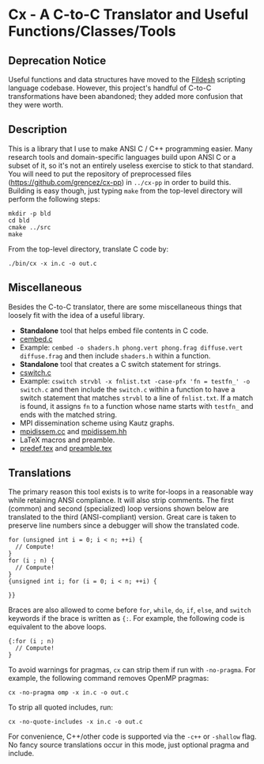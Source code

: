 
# Cx - A C-to-C Translator and Useful Functions/Classes/Tools

## Deprecation Notice
Useful functions and data structures have moved to the [Fildesh](https://github.com/fildesh/fildesh/) scripting language codebase.
However, this project's handful of C-to-C transformations have been abandoned; they added more confusion that they were worth.

## Description

This is a library that I use to make ANSI C / C++ programming easier.
Many research tools and domain-specific languages build upon ANSI C or a subset of it, so it's not an entirely useless exercise to stick to that standard.
You will need to put the repository of preprocessed files (https://github.com/grencez/cx-pp) in `../cx-pp` in order to build this.
Building is easy though, just typing `make` from the top-level directory will perform the following steps:
```
mkdir -p bld
cd bld
cmake ../src
make
```

From the top-level directory, translate C code by:
```
./bin/cx -x in.c -o out.c
```

## Miscellaneous

Besides the C-to-C translator, there are some miscellaneous things that loosely fit with the idea of a useful library.

* **Standalone** tool that helps embed file contents in C code.
 * [cembed.c](src/cembed.c)
 * Example: `cembed -o shaders.h phong.vert phong.frag diffuse.vert diffuse.frag` and then include `shaders.h` within a function.
* **Standalone** tool that creates a C switch statement for strings.
 * [cswitch.c](src/cswitch.c)
 * Example: `cswitch strvbl -x fnlist.txt -case-pfx 'fn = testfn_' -o switch.c` and then include the `switch.c` within a function to have a switch statement that matches `strvbl` to a line of `fnlist.txt`.
If a match is found, it assigns `fn` to a function whose name starts with `testfn_` and ends with the matched string.
* MPI dissemination scheme using Kautz graphs.
 * [mpidissem.cc](src/mpidissem.cc) and [mpidissem.hh](src/mpidissem.hh)
* LaTeX macros and preamble.
 * [predef.tex](doc/predef.tex) and [preamble.tex](doc/preamble.tex)

## Translations

The primary reason this tool exists is to write for-loops in a reasonable way while retaining ANSI compliance.
It will also strip comments.
The first (common) and second (specialized) loop versions shown below are translated to the third (ANSI-compliant) version.
Great care is taken to preserve line numbers since a debugger will show the translated code.
```
for (unsigned int i = 0; i < n; ++i) {
  // Compute!
}
for (i ; n) {
  // Compute!
}
{unsigned int i; for (i = 0; i < n; ++i) {

}}
```

Braces are also allowed to come before `for`, `while`, `do`, `if`, `else`, and `switch` keywords if the brace is written as `{:`.
For example, the following code is equivalent to the above loops.
```
{:for (i ; n)
  // Compute!
}
```

To avoid warnings for pragmas, `cx` can strip them if run with `-no-pragma`.
For example, the following command removes OpenMP pragmas:
```
cx -no-pragma omp -x in.c -o out.c
```
To strip all quoted includes, run:
```
cx -no-quote-includes -x in.c -o out.c
```

For convenience, C++/other code is supported via the `-c++` or `-shallow` flag.
No fancy source translations occur in this mode, just optional pragma and include.

